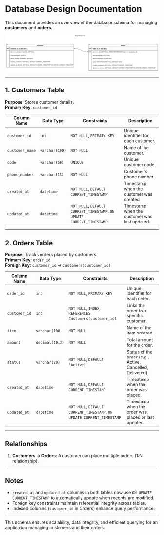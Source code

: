 # Database Design Documentation

This document provides an overview of the database schema for managing **customers** and **orders**.

![Entity Relationships](/docs/images/db-design.png)

---

## **1. Customers Table**

**Purpose**: Stores customer details.  
**Primary Key**: `customer_id`  

| Column Name       | Data Type      | Constraints                                   | Description                                |
|-------------------|----------------|----------------------------------------------|--------------------------------------------|
| `customer_id`     | `int`          | `NOT NULL`, `PRIMARY KEY`                    | Unique identifier for each customer.       |
| `customer_name`   | `varchar(100)` | `NOT NULL`                                   | Name of the customer.                      |
| `code`            | `varchar(50)`  | `UNIQUE`                                     | Unique customer code.                      |
| `phone_number`    | `varchar(15)`  | `NOT NULL`                                   | Customer's phone number.                   |
| `created_at`      | `datetime`     | `NOT NULL`, `DEFAULT CURRENT_TIMESTAMP`      | Timestamp when the customer was created    |
| `updated_at`      | `datetime`     | `NOT NULL`, `DEFAULT CURRENT_TIMESTAMP`, `ON UPDATE CURRENT_TIMESTAMP` | Timestamp when the customer was last updated. |

---

## **2. Orders Table**

**Purpose**: Tracks orders placed by customers.  
**Primary Key**: `order_id`  
**Foreign Key**: `customer_id` → `Customers(customer_id)`

| Column Name       | Data Type      | Constraints                                    | Description                                 |
|-------------------|----------------|-----------------------------------------------|---------------------------------------------|
| `order_id`        | `int`          | `NOT NULL`, `PRIMARY KEY`                     | Unique identifier for each order.           |
| `customer_id`     | `int`          | `NOT NULL`, `INDEX`, `REFERENCES Customers(customer_id)` | Links the order to a specific customer.    |
| `item`            | `varchar(100)` | `NOT NULL`                                    | Name of the item ordered.                   |
| `amount`          | `decimal(10,2)`| `NOT NULL`                                    | Total amount for the order.                 |
| `status`          | `varchar(20)`  | `NOT NULL`, `DEFAULT 'Active'`                | Status of the order (e.g., Active, Cancelled, Delivered). |
| `created_at`      | `datetime`     | `NOT NULL`, `DEFAULT CURRENT_TIMESTAMP`       | Timestamp when the order was placed.        |
| `updated_at`      | `datetime`     | `NOT NULL`, `DEFAULT CURRENT_TIMESTAMP`, `ON UPDATE CURRENT_TIMESTAMP` | Timestamp when the order was placed or last updated. |

---

## Relationships

1. **Customers → Orders**:
   A customer can place multiple orders (1:N relationship).

---

## Notes

- `created_at` and `updated_at` columns in both tables now use `ON UPDATE CURRENT_TIMESTAMP` to automatically update when records are modified.
- Foreign key constraints maintain referential integrity across tables.
- Indexed columns (`customer_id` in Orders) enhance query performance.

---

This schema ensures scalability, data integrity, and efficient querying for an application managing customers and their orders.
